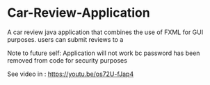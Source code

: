 # Car-Review-Application
A car review java application that combines the use of FXML for GUI purposes.  users can submit reviews to a 

Note to future self: Application will not work bc password has been removed from code for security purposes

See video in : 
https://youtu.be/os72U-fJap4

